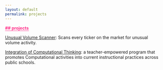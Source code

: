 ```yaml
---
layout: default
permalink: projects
---
```


<b class="t-hackcss-pop" style="color:#ff2e88;border-bottom:1px solid #ff2e88;">## projects</b>

<a href="/">Unusual Volume Scanner</a>: Scans every ticker on the market for unusual volume activity.<br>

<a href="https://dl.acm.org/citation.cfm?id=3293835">Integration of Computational Thinking</a>: a teacher-empowered program that promotes Computational activities into current instructional practices across public schools.<br/>

